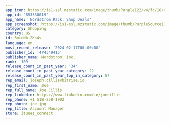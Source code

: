 ```yaml
---
app_icon: https://is1-ssl.mzstatic.com/image/thumb/Purple122/v4/fc/10/e5/fc10e581-c659-9fc8-132f-f24e818416ef/AppIcon-0-0-1x_U007epad-0-0-85-220.png/1024x1024bb.png
app_id: '853330019'
app_name: 'Nordstrom Rack: Shop Deals'
app_screenshot: https://is1-ssl.mzstatic.com/image/thumb/PurpleSource116/v4/ef/25/90/ef25905b-5a5a-3b42-a478-545de777d2b0/9063ef37-2268-4f79-9397-fc0737290442_Rack_iTunes_iphone89x_1242x2208_v1.jpg/1242x2208bb.png
category: Shopping
country: US
id: 6mroNb-2Ks4s
language: en
most_recent_release: '2024-02-17T00:00:00'
publisher_id: '474349415'
publisher_name: Nordstrom, Inc.
rank: '109'
release_count_in_past_year: '34'
release_count_in_past_year_category: 22
release_count_in_past_year_top_in_category: 57
rep_email: joseph.cillis@bitrise.io
rep_first_name: Joe
rep_full_name: Joe Cillis
rep_linkedin: https://www.linkedin.com/in/joecillis
rep_phone: +1 518-258-1902
rep_photo: joe.jpg
rep_title: Account Manager
store: itunes_connect
---
```

